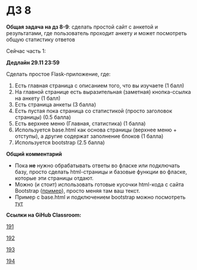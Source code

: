 # ДЗ 8

**Общая задача на дз 8-9**: сделать простой сайт с анкетой и результатами, где пользователь проходит анкету и может посмотреть общую статистику ответов

Сейчас часть 1:

**Дедлайн 29.11 23:59**

Сделать простое Flask-приложение, где:

1. Есть главная страница с описанием того, что вы изучаете (1 балл)
2. На главной странице есть выразительная (заметная) кнопка-ссылка на анкету (1 балл)
3. Есть страница анкеты (3 балла)
4. Есть пустая пока страница со статистикой (просто заголовок страницы) (0.5 балла)
5. Есть верхнее меню (Главная, статистика) (1 балла)
6. Используется base.html как основа страницы (верхнее меню + отступы), а другие содержат заполнение блоков (1 балла)
6. Используется bootstrap (2.5 балла)

**Общий комментарий**

- Пока **не** нужно обрабатывать ответы во фласке или подключать базу, просто сделать html-страницы и базовые функции во фласке, которые эти страницы отдают.
- Можно (и стоит) использовать готовые кусочки html-кода с сайта Bootstrap ([пример](https://getbootstrap.com/docs/4.5/components/buttons/)), просто меняя там ваш текст.
- Пример с base.html и подключением bootstrap можно посмотреть [тут](https://github.com/hse-ling-python/seminars/tree/master/flask_applications/imdb_site/templates)


**Ссылки на GiHub Classroom:**

[191](https://classroom.github.com/a/WJlhg4G7)

[192](https://classroom.github.com/a/l3zIHzpw)

[193](https://classroom.github.com/a/8L0eoCdK)

[194](https://classroom.github.com/a/0Kda7vfN)
